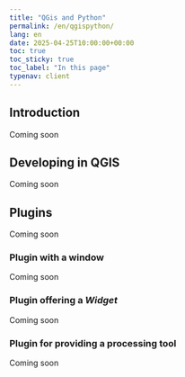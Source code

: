 ```yaml
---
title: "QGis and Python"  
permalink: /en/qgispython/  
lang: en  
date: 2025-04-25T10:00:00+00:00  
toc: true  
toc_sticky: true  
toc_label: "In this page"  
typenav: client  
---
```


## Introduction

Coming soon

## Developing in QGIS

Coming soon

## Plugins

Coming soon

### Plugin with a window

Coming soon

### Plugin offering a _Widget_

Coming soon

### Plugin for providing a processing tool

Coming soon